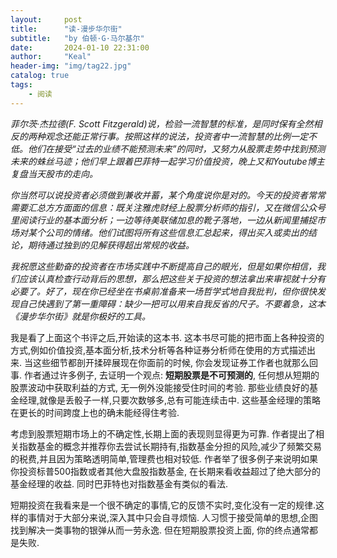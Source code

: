 ```yaml
---
layout:     post
title:      "读-漫步华尔街"
subtitle:   "by 伯顿·G·马尔基尔"
date:       2024-01-10 22:31:00
author:     "Keal"
header-img: "img/tag22.jpg"
catalog: true
tags:
    - 阅读
---
```


*菲尔茨·杰拉德(F. Scott Fitzgerald)说，检验一流智慧的标准，是同时保有全然相反的两种观念还能正常行事。按照这样的说法，投资者中一流智慧的比例一定不低。他们在接受“过去的业绩不能预测未来”的同时，又努力从股票走势中找到预测未来的蛛丝马迹；他们早上跟着巴菲特一起学习价值投资，晚上又和Youtube博主复盘当天股市的走向。*

*你当然可以说投资者必须做到兼收并蓄，某个角度说你是对的。今天的投资者常常需要汇总方方面面的信息：既关注雅虎财经上股票分析师的指引，又在微信公众号里阅读行业的基本面分析；一边等待美联储加息的靴子落地，一边从新闻里捕捉市场对某个公司的情绪。他们试图将所有这些信息汇总起来，得出买入或卖出的结论，期待通过独到的见解获得超出常规的收益。*

*我祝愿这些勤奋的投资者在市场实践中不断提高自己的眼光，但是如果你相信，我们应该认真检查行动背后的思想，那么把这些关于投资的想法拿出来审视就十分有必要了。好了，现在你已经坐在书桌前准备来一场哲学式地自我批判，但你很快发现自己快遇到了第一重障碍：缺少一把可以用来自我反省的尺子。不要着急，这本《漫步华尔街》就是你极好的工具。*

我是看了上面这个书评之后,开始读的这本书. 这本书尽可能的把市面上各种投资的方式,例如价值投资,基本面分析,技术分析等各种证券分析师在使用的方式描述出来. 当这些细节都剖开揉碎展现在你面前的时候, 你会发现证券工作者也就那么回事. 作者通过许多例子, 去证明一个观点: **短期股票是不可预测的**, 任何想从短期的股票波动中获取利益的方式, 无一例外没能接受住时间的考验. 那些业绩良好的基金经理,就像是丢骰子一样,只要次数够多,总有可能连续击中. 这些基金经理的策略在更长的时间跨度上也的确未能经得住考验.

考虑到股票短期市场上的不确定性,长期上面的表现则显得更为可靠. 作者提出了相关指数基金的概念并推荐你去尝试长期持有,指数基金分担的风险,减少了频繁交易的税费,并且因为策略透明简单,管理费也相对较低. 作者举了很多例子来说明如果你投资标普500指数或者其他大盘股指数基金, 在长期来看收益超过了绝大部分的基金经理的收益. 同时巴菲特也对指数基金有类似的看法.

短期投资在我看来是一个很不确定的事情,它的反馈不实时,变化没有一定的规律.这样的事情对于大部分来说,深入其中只会自寻烦恼. 人习惯于接受简单的思想,企图找到解决一类事物的银弹从而一劳永逸. 但在短期股票投资上面, 你的终点通常都是失败.



